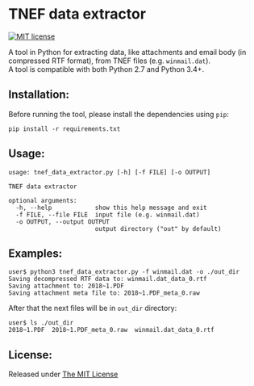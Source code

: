 # TNEF data extractor
[![MIT license](http://img.shields.io/badge/license-MIT-brightgreen.svg)](https://github.com/delimitry/tnef_data_extractor/blob/master/LICENSE)

A tool in Python for extracting data, like attachments and email body (in compressed RTF format), from TNEF files (e.g. `winmail.dat`).  
A tool is compatible with both Python 2.7 and Python 3.4+.

Installation:
-------------
Before running the tool, please install the dependencies using `pip`:
```
pip install -r requirements.txt
```

Usage:
------
```
usage: tnef_data_extractor.py [-h] [-f FILE] [-o OUTPUT]

TNEF data extractor

optional arguments:
  -h, --help            show this help message and exit
  -f FILE, --file FILE  input file (e.g. winmail.dat)
  -o OUTPUT, --output OUTPUT
                        output directory ("out" by default)
```

Examples:
---------
```
user$ python3 tnef_data_extractor.py -f winmail.dat -o ./out_dir
Saving decompressed RTF data to: winmail.dat_data_0.rtf
Saving attachment to: 2018~1.PDF
Saving attachment meta file to: 2018~1.PDF_meta_0.raw
```
After that the next files will be in `out_dir` directory:
```
user$ ls ./out_dir
2018~1.PDF  2018~1.PDF_meta_0.raw  winmail.dat_data_0.rtf
```

License:
--------
Released under [The MIT License](https://github.com/delimitry/tnef_data_extractor/blob/master/LICENSE)

